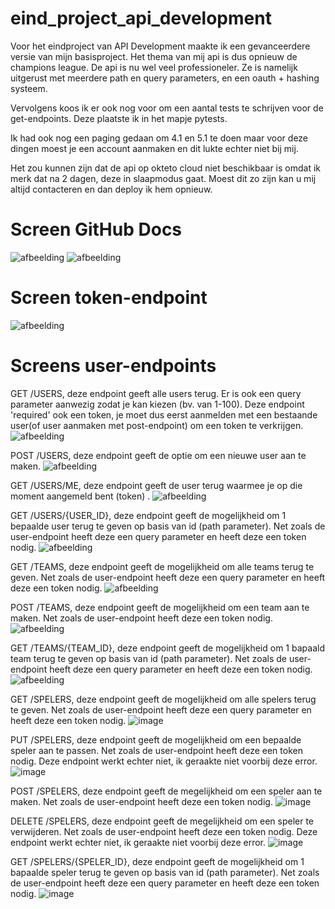 # eind_project_api_development
Voor het eindproject van API Development maakte ik een gevanceerdere versie van mijn basisproject. Het thema van mij api is dus opnieuw de champions league. De api is nu wel veel professioneler. Ze is namelijk uitgerust met meerdere path en query parameters, en een oauth + hashing systeem.

Vervolgens koos ik er ook nog voor om een aantal tests te schrijven voor de get-endpoints. Deze plaatste ik in het mapje pytests.

Ik had ook nog een paging gedaan om 4.1 en 5.1 te doen maar voor deze dingen moest je een account aanmaken en dit lukte echter niet bij mij.

Het zou kunnen zijn dat de api op okteto cloud niet beschikbaar is omdat ik merk dat na 2 dagen, deze in slaapmodus gaat. Moest dit zo zijn kan u mij altijd contacteren en dan deploy ik hem opnieuw.

# Screen GitHub Docs
![afbeelding](https://user-images.githubusercontent.com/57671114/211197785-7cd911b5-d397-4225-a32d-6c76476abc64.png)
![afbeelding](https://user-images.githubusercontent.com/57671114/211198686-87fba841-b44e-49f7-8d4d-5c80142205e8.png)


# Screen token-endpoint
![afbeelding](https://user-images.githubusercontent.com/57671114/211198292-c67494bc-7e85-4230-a25b-da102b019a2b.png)

# Screens user-endpoints
GET /USERS, deze endpoint geeft alle users terug. Er is ook een query parameter aanwezig zodat je kan kiezen (bv. van 1-100). Deze endpoint 'required' ook een token, je moet dus eerst aanmelden met een bestaande user(of user aanmaken met post-endpoint) om een token te verkrijgen.
![afbeelding](https://user-images.githubusercontent.com/57671114/211198348-8df2dd07-e38b-4de1-b067-9098df7d156d.png)

POST /USERS, deze endpoint geeft de optie om een nieuwe user aan te maken.
![afbeelding](https://user-images.githubusercontent.com/57671114/211198575-8ffbf8ad-f6b2-465c-a606-b0f4e069b219.png)

GET /USERS/ME, deze endpoint geeft de user terug waarmee je op die moment aangemeld bent (token) .
![afbeelding](https://user-images.githubusercontent.com/57671114/211198726-9d4fa2f9-80f8-4486-8f3b-c17306953447.png)

GET /USERS/{USER_ID}, deze endpoint geeft de mogelijkheid om 1 bepaalde user terug te geven op basis van id (path parameter). Net zoals de user-endpoint heeft deze een query parameter en heeft deze een token nodig.
![afbeelding](https://user-images.githubusercontent.com/57671114/211198826-6f9c8f6b-5871-42f6-adc6-e9a5e2f2be12.png)

GET /TEAMS, deze endpoint geeft de mogelijkheid om alle teams terug te geven. Net zoals de user-endpoint heeft deze een query parameter en heeft deze een token nodig.
![afbeelding](https://user-images.githubusercontent.com/57671114/211199123-3f24f98f-7247-4494-b4a9-bbc12bb5b433.png)

POST /TEAMS, deze endpoint geeft de mogelijkheid om een team aan te maken. Net zoals de user-endpoint heeft deze een token nodig.
![afbeelding](https://user-images.githubusercontent.com/57671114/211199314-d798bc6e-534c-4347-897d-d6f505cd44d7.png)

GET /TEAMS/{TEAM_ID}, deze endpoint geeft de mogelijkheid om 1 bapaald team terug te geven op basis van id (path parameter). Net zoals de user-endpoint heeft deze een query parameter en heeft deze een token nodig.
![afbeelding](https://user-images.githubusercontent.com/57671114/211199387-15ae4a25-8b0d-4999-ac3c-53dfcfeb1fe0.png)

GET /SPELERS, deze endpoint geeft de mogelijkheid om alle spelers terug te geven. Net zoals de user-endpoint heeft deze een query parameter en heeft deze een token nodig.
![image](https://user-images.githubusercontent.com/57671114/211324453-7849852f-0695-4057-be22-09ac18a6b924.png)

PUT /SPELERS, deze endpoint geeft de mogelijkheid om een bepaalde speler aan te passen. Net zoals de user-endpoint heeft deze een token nodig.
Deze endpoint werkt echter niet, ik geraakte niet voorbij deze error.
![image](https://user-images.githubusercontent.com/57671114/211326457-6067e912-c8fe-4411-9dbe-6695b004821d.png)

POST /SPELERS, deze endpoint geeft de megelijkheid om een speler aan te maken. Net zoals de user-endpoint heeft deze een token nodig.
![image](https://user-images.githubusercontent.com/57671114/211327187-ebc7a853-c18d-45be-8e2b-3aac2f0d586f.png)

DELETE /SPELERS, deze endpoint geeft de megelijkheid om een speler te verwijderen. Net zoals de user-endpoint heeft deze een token nodig.
Deze endpoint werkt echter niet, ik geraakte niet voorbij deze error.
![image](https://user-images.githubusercontent.com/57671114/211330636-90270479-afda-4678-b561-4abc3770e438.png)

GET /SPELERS/{SPELER_ID}, deze endpoint geeft de mogelijkheid om 1 bapaalde speler terug te geven op basis van id (path parameter). Net zoals de user-endpoint heeft deze een query parameter en heeft deze een token nodig.
![image](https://user-images.githubusercontent.com/57671114/211331067-fdd2ad60-a919-4a88-98bc-ddadcb48a9da.png)
